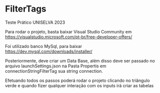 # FilterTags
Teste Prático UNISELVA 2023


Para rodar o projeto, basta baixar Visual Studio Community em https://visualstudio.microsoft.com/pt-br/free-developer-offers/


Foi utilizado banco MySql, para baixar https://dev.mysql.com/downloads/installer/


Posteriormente, deve criar um Data Base, além disso deve ser passado no arquivo launchSettings.json na Pasta Propertis em connectionStringFilterTag
sua string connection.


Efetuando todos os passos poderá rodar o projeto clicando no triângulo verde e quando fizer qualquer interação com os inputs irá criar as tabelas

